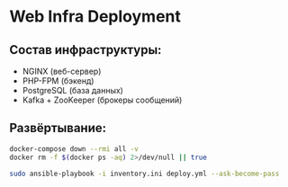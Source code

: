 # Web Infra Deployment

## Состав инфраструктуры:
- NGINX (веб-сервер)
- PHP-FPM (бэкенд)
- PostgreSQL (база данных)
- Kafka + ZooKeeper (брокеры сообщений)

## Развёртывание:
```bash
docker-compose down --rmi all -v
docker rm -f $(docker ps -aq) 2>/dev/null || true

sudo ansible-playbook -i inventory.ini deploy.yml --ask-become-pass